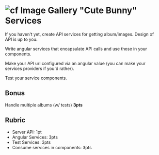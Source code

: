 ![cf](http://i.imgur.com/7v5ASc8.png) Image Gallery "Cute Bunny" Services
===

If you haven't yet, create API services for getting album/images. Design of API is up to you.

Write angular services that encapsulate API calls and use those in your components.

Make your API url configured via an angular value (you can make your services providers if you'd rather).

Test your service components.

## Bonus
Handle multiple albums (w/ tests) **3pts**

## Rubric

* Server API: 1pt
* Angular Services: 3pts
* Test Services: 3pts
* Consume services in components: 3pts
  
